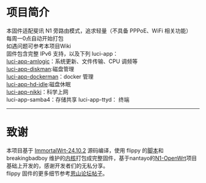 # 项目简介
本固件适配斐讯 N1 旁路由模式，追求轻量（不具备 PPPoE、WiFi 相关功能）<br>
每周一0点自动开始打包<br>
如遇问题可参考本项目Wiki<br>
固件包含完整 IPv6 支持，以及下列 luci-app：<br>
[luci-app-amlogic](https://github.com/ophub/luci-app-amlogic)：系统更新、文件传输、CPU 调频等<br>
[luci-app-diskman](https://github.com/lisaac/luci-app-diskman):磁盘管理<br>
[luci-app-dockerman](https://github.com/lisaac/luci-app-dockerman)：docker 管理<br>
[luci-app-hd-idle](https://github.com/adelolmo/hd-idle):磁盘休眠<br>
[luci-app-nikki](https://github.com/nikkinikki-org/OpenWrt-nikki)：科学上网<br>
luci-app-samba4：存储共享
luci-app-ttyd： 终端<br>
***
# 致谢
本项目基于 [ImmortalWrt-24.10.2](https://github.com/immortalwrt/immortalwrt/releases/tag/v24.10.2) 源码编译，使用 flippy 的[脚本](https://github.com/unifreq/openwrt_packit)和 breakingbadboy 维护的[内核](https://github.com/breakingbadboy/OpenWrt/releases/tag/kernel_stable)打包成完整固件，基于nantayo的[N1-OpenWrt](https://github.com/nantayo/N1-OpenWrt)项目基础上开发的，感谢开发者们的无私分享。<br>
flippy 固件的更多细节参考[恩山论坛帖子](https://www.right.com.cn/forum/thread-4076037-1-1.html)。
